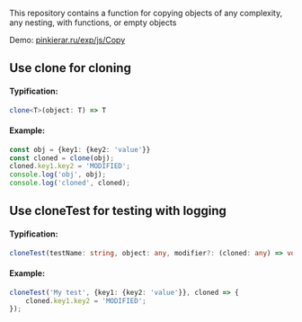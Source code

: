 This repository contains a function for copying objects of any complexity, any nesting, with functions, or empty objects

Demo: [pinkierar.ru/exp/js/Copy](https://pinkierar.ru/exp/js/Copy)

## Use clone for cloning
#### Typification:
```typescript
clone<T>(object: T) => T
```
#### Example:
```typescript
const obj = {key1: {key2: 'value'}}
const cloned = clone(obj);
cloned.key1.key2 = 'MODIFIED';
console.log('obj', obj);
console.log('cloned', cloned);
```

## Use cloneTest for testing with logging
#### Typification:
```typescript
cloneTest(testName: string, object: any, modifier?: (cloned: any) => void) => void
```
#### Example:
```typescript
cloneTest('My test', {key1: {key2: 'value'}}, cloned => {
    cloned.key1.key2 = 'MODIFIED';
});
```
